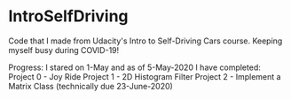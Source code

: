 # IntroSelfDriving
Code that I made from Udacity's Intro to Self-Driving Cars course.  Keeping myself busy during COVID-19!

Progress: I stared on 1-May and as of 5-May-2020 I have completed:
Project 0 - Joy Ride
Project 1 - 2D Histogram Filter
Project 2 - Implement a Matrix Class (technically due 23-June-2020)
